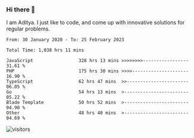 ### Hi there 👋

I am Aditya. I just like to code, and come up with innovative solutions for regular problems.

<!--START_SECTION:waka-->

```text
From: 30 January 2020 - To: 25 February 2023

Total Time: 1,038 hrs 11 mins

JavaScript                 328 hrs 13 mins >>>>>>>>-----------------   31.61 %
PHP                        175 hrs 30 mins >>>>---------------------   16.90 %
TypeScript                 62 hrs 47 mins  >>-----------------------   06.05 %
Go                         54 hrs 13 mins  >------------------------   05.22 %
Blade Template             50 hrs 52 mins  >------------------------   04.90 %
Other                      48 hrs 40 mins  >------------------------   04.69 %
```

<!--END_SECTION:waka-->

![visitors](https://visitor-badge.glitch.me/badge?page_id=BrainBuzzer.visitor-badge&left_color=green&right_color=red)
